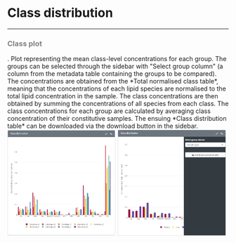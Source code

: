 Class distribution
=======================
---
<h3 style="color:gray">Class plot</h3>.  
Plot representing the mean class-level concentrations for each group. The groups can be selected through the sidebar with "Select group column" (a column from the metadata table containing the groups to be compared).  
The concentrations are obtained from the *Total normalised class table*, meaning that the concentrations of each lipid species are normalised to the total lipid concentration in the sample. The class concentrations are then obtained by summing the concentrations of all species from each class.  
The class concentrations for each group are calculated by averaging class concentration of their constitutive samples. The ensuing *Class distribution table* can be downloaded via the download button in the sidebar.     
<img src="./img/visualise_lips_class_distribution_1.png" width="49%">
<img src="./img/visualise_lips_class_distribution_2.png" width="49%">
